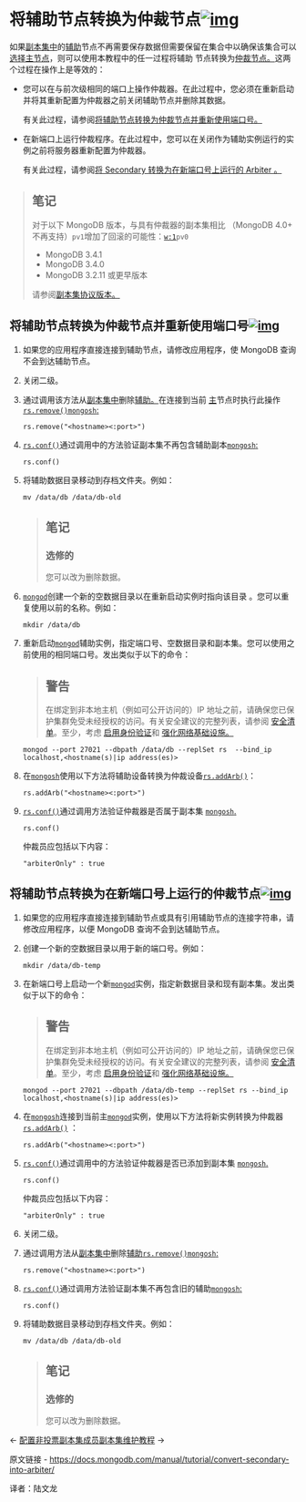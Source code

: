 # 将辅助节点转换为仲裁节点[![img](https://www.mongodb.com/docs/manual/assets/link.svg)](https://www.mongodb.com/docs/manual/tutorial/convert-secondary-into-arbiter/#convert-a-secondary-to-an-arbiter)

如果[副本集中](https://www.mongodb.com/docs/manual/reference/glossary/#std-term-replica-set)的[辅助](https://www.mongodb.com/docs/manual/reference/glossary/#std-term-secondary)节点不再需要保存数据但需要保留在集合中以确保该集合可以[选择主节点](https://www.mongodb.com/docs/manual/core/replica-set-elections/#std-label-replica-set-elections)，则可以使用本教程中的任一过程将辅助 节点转换为[仲裁节点。](https://www.mongodb.com/docs/manual/core/replica-set-members/#std-label-replica-set-arbiters)这两个过程在操作上是等效的：

- 您可以在与前次级相同的端口上操作仲裁器。在此过程中，您必须在重新启动并将其重新配置为仲裁器之前关闭辅助节点并删除其数据。

  有关此过程，请参阅[将辅助节点转换为仲裁节点并重新使用端口号。](https://www.mongodb.com/docs/manual/tutorial/convert-secondary-into-arbiter/#std-label-replica-set-convert-secondary-to-arbiter-same-port)

- 在新端口上运行仲裁程序。在此过程中，您可以在关闭作为辅助实例运行的实例之前将服务器重新配置为仲裁器。

  有关此过程，请参阅[将 Secondary 转换为在新端口号上运行的 Arbiter 。](https://www.mongodb.com/docs/manual/tutorial/convert-secondary-into-arbiter/#std-label-replica-set-convert-secondary-to-arbiter)

>## 笔记
>
>对于以下 MongoDB 版本，与具有仲裁器的副本集相比 （MongoDB 4.0+ 不再支持）`pv1`增加了回滚的可能性：[`w:1`](https://www.mongodb.com/docs/manual/reference/write-concern/#mongodb-writeconcern-writeconcern.-number-)`pv0`
>
>- MongoDB 3.4.1
>- MongoDB 3.4.0
>- MongoDB 3.2.11 或更早版本
>
>请参阅[副本集协议版本。](https://www.mongodb.com/docs/manual/reference/replica-set-protocol-versions/)





## 将辅助节点转换为仲裁节点并重新使用端口号[![img](https://www.mongodb.com/docs/manual/assets/link.svg)](https://www.mongodb.com/docs/manual/tutorial/convert-secondary-into-arbiter/#convert-secondary-to-arbiter-and-reuse-the-port-number)

1. 如果您的应用程序直接连接到辅助节点，请修改应用程序，使 MongoDB 查询不会到达辅助节点。

2. 关闭二级。

3. 通过调用该方法从[副本集中](https://www.mongodb.com/docs/manual/reference/glossary/#std-term-replica-set)删除[辅助。](https://www.mongodb.com/docs/manual/reference/glossary/#std-term-secondary)在连接到当前 [主](https://www.mongodb.com/docs/manual/reference/glossary/#std-term-primary)节点时执行此操作[`rs.remove()`](https://www.mongodb.com/docs/manual/reference/method/rs.remove/#mongodb-method-rs.remove)[`mongosh`:](https://www.mongodb.com/docs/mongodb-shell/#mongodb-binary-bin.mongosh)

   ```
   rs.remove("<hostname><:port>")
   ```

   

4. [`rs.conf()`](https://www.mongodb.com/docs/manual/reference/method/rs.conf/#mongodb-method-rs.conf)通过调用中的方法验证副本集不再包含辅助副本[`mongosh`:](https://www.mongodb.com/docs/mongodb-shell/#mongodb-binary-bin.mongosh)

   ```
   rs.conf()
   ```

   

5. 将辅助数据目录移动到存档文件夹。例如：

   ```
   mv /data/db /data/db-old
   ```

   

   >## 笔记
   >
   >### 选修的
   >
   >您可以改为删除数据。

   

6. [`mongod`](https://www.mongodb.com/docs/manual/reference/program/mongod/#mongodb-binary-bin.mongod)创建一个新的空数据目录以在重新启动实例时指向该目录 。您可以重复使用以前的名称。例如：

   ```
   mkdir /data/db
   ```

   

7. 重新启动[`mongod`](https://www.mongodb.com/docs/manual/reference/program/mongod/#mongodb-binary-bin.mongod)辅助实例，指定端口号、空数据目录和副本集。您可以使用之前使用的相同端口号。发出类似于以下的命令：

   >## 警告
   >
   >在绑定到非本地主机（例如可公开访问的）IP 地址之前，请确保您已保护集群免受未经授权的访问。有关安全建议的完整列表，请参阅 [安全清单](https://www.mongodb.com/docs/manual/administration/security-checklist/)。至少，考虑 [启用身份验证](https://www.mongodb.com/docs/manual/administration/security-checklist/#std-label-checklist-auth)和 [强化网络基础设施。](https://www.mongodb.com/docs/manual/core/security-hardening/)

   

   ```
   mongod --port 27021 --dbpath /data/db --replSet rs  --bind_ip localhost,<hostname(s)|ip address(es)>
   ```

   

8. 在[`mongosh`](https://www.mongodb.com/docs/mongodb-shell/#mongodb-binary-bin.mongosh)使用以下方法将辅助设备转换为仲裁设备[`rs.addArb()`](https://www.mongodb.com/docs/manual/reference/method/rs.addArb/#mongodb-method-rs.addArb)：

   ```
   rs.addArb("<hostname><:port>")
   ```

   

9. [`rs.conf()`](https://www.mongodb.com/docs/manual/reference/method/rs.conf/#mongodb-method-rs.conf)通过调用方法验证仲裁器是否属于副本集 [`mongosh`.](https://www.mongodb.com/docs/mongodb-shell/#mongodb-binary-bin.mongosh)

   ```
   rs.conf()
   ```

   

   仲裁员应包括以下内容：

   ```
   "arbiterOnly" : true
   ```

   



## 将辅助节点转换为在新端口号上运行的仲裁节点[![img](https://www.mongodb.com/docs/manual/assets/link.svg)](https://www.mongodb.com/docs/manual/tutorial/convert-secondary-into-arbiter/#convert-secondary-to-arbiter-running-on-a-new-port-number)

1. 如果您的应用程序直接连接到辅助节点或具有引用辅助节点的连接字符串，请修改应用程序，以便 MongoDB 查询不会到达辅助节点。

2. 创建一个新的空数据目录以用于新的端口号。例如：

   ```
   mkdir /data/db-temp
   ```

   

3. 在新端口号上启动一个新[`mongod`](https://www.mongodb.com/docs/manual/reference/program/mongod/#mongodb-binary-bin.mongod)实例，指定新数据目录和现有副本集。发出类似于以下的命令：

   >## 警告
   >
   >在绑定到非本地主机（例如可公开访问的）IP 地址之前，请确保您已保护集群免受未经授权的访问。有关安全建议的完整列表，请参阅 [安全清单](https://www.mongodb.com/docs/manual/administration/security-checklist/)。至少，考虑 [启用身份验证](https://www.mongodb.com/docs/manual/administration/security-checklist/#std-label-checklist-auth)和 [强化网络基础设施。](https://www.mongodb.com/docs/manual/core/security-hardening/)

   

   ```
   mongod --port 27021 --dbpath /data/db-temp --replSet rs --bind_ip localhost,<hostname(s)|ip address(es)>
   ```

   

4. 在[`mongosh`](https://www.mongodb.com/docs/mongodb-shell/#mongodb-binary-bin.mongosh)连接到当前主[`mongod`](https://www.mongodb.com/docs/manual/reference/program/mongod/#mongodb-binary-bin.mongod)实例，使用以下方法将新实例转换为仲裁器[`rs.addArb()`](https://www.mongodb.com/docs/manual/reference/method/rs.addArb/#mongodb-method-rs.addArb) ：

   ```
   rs.addArb("<hostname><:port>")
   ```

   

5. [`rs.conf()`](https://www.mongodb.com/docs/manual/reference/method/rs.conf/#mongodb-method-rs.conf)通过调用中的方法验证仲裁器是否已添加到副本集 [`mongosh`.](https://www.mongodb.com/docs/mongodb-shell/#mongodb-binary-bin.mongosh)

   ```
   rs.conf()
   ```

   

   仲裁员应包括以下内容：

   ```
   "arbiterOnly" : true
   ```

   

6. 关闭二级。

7. 通过调用方法从[副本集中](https://www.mongodb.com/docs/manual/reference/glossary/#std-term-replica-set)删除[辅助](https://www.mongodb.com/docs/manual/reference/glossary/#std-term-secondary)[`rs.remove()`](https://www.mongodb.com/docs/manual/reference/method/rs.remove/#mongodb-method-rs.remove)[`mongosh`:](https://www.mongodb.com/docs/mongodb-shell/#mongodb-binary-bin.mongosh)

   ```
   rs.remove("<hostname><:port>")
   ```

   

8. [`rs.conf()`](https://www.mongodb.com/docs/manual/reference/method/rs.conf/#mongodb-method-rs.conf)通过调用方法验证副本集不再包含旧的辅助[`mongosh`:](https://www.mongodb.com/docs/mongodb-shell/#mongodb-binary-bin.mongosh)

   ```
   rs.conf()
   ```

   

9. 将辅助数据目录移动到存档文件夹。例如：

   ```
   mv /data/db /data/db-old
   ```

   

   >## 笔记
   >
   >### 选修的
   >
   >您可以改为删除数据。

   

←  [配置非投票副本集成员](https://www.mongodb.com/docs/manual/tutorial/configure-a-non-voting-replica-set-member/)[副本集维护教程](https://www.mongodb.com/docs/manual/administration/replica-set-maintenance/) →

原文链接 - https://docs.mongodb.com/manual/tutorial/convert-secondary-into-arbiter/

译者：陆文龙

